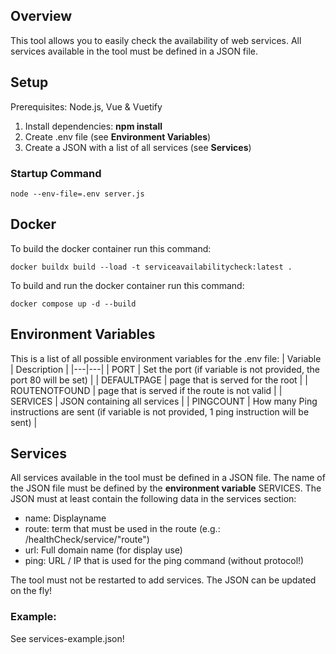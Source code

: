## Overview
This tool allows you to easily check the availability of web services. 
All services available in the tool must be defined in a JSON file. 
## Setup
Prerequisites: Node.js, Vue & Vuetify
1. Install dependencies: **npm install** 
2. Create .env file (see **Environment Variables**)
3. Create a JSON with a list of all services (see **Services**)
### Startup Command
    node --env-file=.env server.js

## Docker
To build the docker container run this command: 
    
    docker buildx build --load -t serviceavailabilitycheck:latest . 

To build and run the docker container run this command: 

    docker compose up -d --build

## Environment Variables
This is a list of all possible environment variables for the .env file: 
| Variable | Description |
|---|---|
| PORT | Set the port (if variable is not provided, the port 80 will be set) |
| DEFAULTPAGE | page that is served for the root |
| ROUTENOTFOUND | page that is served if the route is not valid |
| SERVICES | JSON containing all services |
| PINGCOUNT | How many Ping instructions are sent (if variable is not provided, 1 ping instruction will be sent) |

## Services
All services available in the tool must be defined in a JSON file. 
The name of the JSON file must be defined by the **environment variable** SERVICES.
The JSON must at least contain the following data in the services section: 
- name: Displayname 
- route: term that must be used in the route (e.g.: /healthCheck/service/"route")
- url: Full domain name (for display use)
- ping: URL / IP that is used for the ping command (without protocol!)

The tool must not be restarted to add services. The JSON can be updated on the fly!
### Example: 
See services-example.json!

